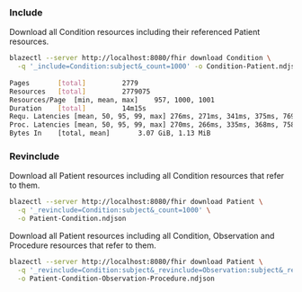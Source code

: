 ### Include 

Download all Condition resources including their referenced Patient resources.

```sh
blazectl --server http://localhost:8080/fhir download Condition \
  -q '_include=Condition:subject&_count=1000' -o Condition-Patient.ndjson
  
Pages		[total]			2779
Resources 	[total]			2779075
Resources/Page	[min, mean, max]	957, 1000, 1001
Duration	[total]			14m15s
Requ. Latencies	[mean, 50, 95, 99, max]	276ms, 271ms, 341ms, 375ms, 769ms
Proc. Latencies	[mean, 50, 95, 99, max]	270ms, 266ms, 335ms, 368ms, 758ms
Bytes In	[total, mean]		3.07 GiB, 1.13 MiB
```

### Revinclude

Download all Patient resources including all Condition resources that refer to them.

```sh
blazectl --server http://localhost:8080/fhir download Patient \
  -q '_revinclude=Condition:subject&_count=1000' \
  -o Patient-Condition.ndjson
```

Download all Patient resources including all Condition, Observation and Procedure resources that refer to them.

```sh
blazectl --server http://localhost:8080/fhir download Patient \
  -q '_revinclude=Condition:subject&_revinclude=Observation:subject&_revinclude=Procedure:subject&_count=1000' \
  -o Patient-Condition-Observation-Procedure.ndjson
```

